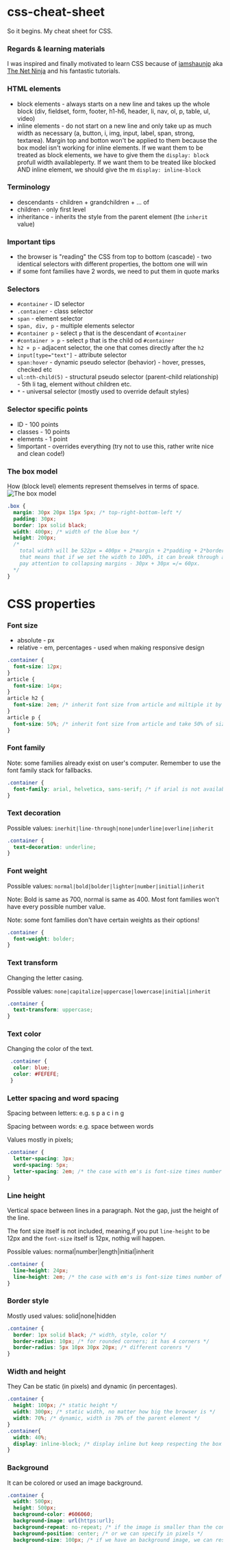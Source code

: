 # css-cheat-sheet
So it begins. My cheat sheet for CSS.

### Regards & learning materials
I was inspired and finally motivated to learn CSS because of [iamshaunjp](https://github.com/iamshaunjp) aka [The Net Ninja](https://www.youtube.com/channel/UCW5YeuERMmlnqo4oq8vwUpg) and his fantastic tutorials.

### HTML elements
* block elements - always starts on a new line and takes up the whole block (div, fieldset, form, footer, h1-h6, header, li, nav, ol, p, table, ul, video)
* inline elements - do not start on a new line and only take up as much width as necessary (a, button, i, img, input, label, span, strong, textarea). Margin top and botton won't be applied to them because the box model isn't working for inline elements. If we want them to be treated as block elements, we have to give them the ```display: block``` profull width availableperty. If we want them to be treated like blocked AND inline element, we should give the m ```display: inline-block```

### Terminology 
* descendants - children + grandchildren + ... of
* children - only first level
* inheritance - inherits the style from the parent element (the ```inherit``` value)

### Important tips
* the browser is "reading" the CSS from top to bottom (cascade) - two identical selectors with different properties, the bottom one will win
* if some font families have 2 words, we need to put them in quote marks

### Selectors
* ```#container``` - ID selector
* ```.container``` - class selector
* ```span``` - element selector
* ```span, div, p``` - multiple elements selector
* ```#container p``` - select ```p``` that is the descendant of ```#container```
* ```#container > p``` - select ```p``` that is the child od ```#container```
* ```h2 + p``` - adjacent selector, the one that comes directly after the ```h2```
* ```input[type="text"]``` - attribute selector
* ```span:hover``` - dynamic pseudo selector (behavior) - hover, presses, checked etc
* ```ul:nth-child(5)``` - structural pseudo selector (parent-child relationship) - 5th li tag, element without children etc.
* ```*``` - universal selector (mostly used to override default styles)

### Selector specific points
* ID - 100 points
* classes - 10 points
* elements - 1 point
* !important - overrides everything (try not to use this, rather write nice and clean code!)

### The box model
How (block level) elements represent themselves in terms of space.
![The box model](https://s3.amazonaws.com/viking_education/web_development/web_app_eng/css_box_model_chrome.png)
```css
.box {
  margin: 30px 20px 15px 5px; /* top-right-bottom-left */
  padding: 30px;
  border: 1px solid black;
  width: 400px; /* width of the blue box */ 
  height: 200px;
  /* 
    total width will be 522px = 400px + 2*margin + 2*padding + 2*border 
    that means that if we set the width to 100%, it can break through and produce unwanted behavior
    pay attention to collapsing margins - 30px + 30px =/= 60px.
  */ 
}
```

# CSS properties
### Font size
* absolute - px
* relative - em, percentages - used when making responsive design

```css
.container {
  font-size: 12px;
}
article {
  font-size: 14px;
}
article h2 {
  font-size: 2em; /* inherit font size from article and miltiple it by 2 */
}
article p {
  font-size: 50%; /* inherit font size from article and take 50% of size */
}
```

### Font family
Note: some families already exist on user's computer. Remember to use the font family stack for fallbacks.
```css
.container {
  font-family: arial, helvetica, sans-serif; /* if arial is not available, use helvetica etc. */
}
```

### Text decoration
Possible values: ```inerhit|line-through|none|underline|overline|inherit```
```css
.container {
  text-decoration: underline;
}
```

### Font weight
Possible values: ```normal|bold|bolder|lighter|number|initial|inherit```

Note: Bold is same as 700, normal is same as 400. Most font families won't have every possible number value.

Note: some font families don't have certain weights as their options!
```css
.container {
  font-weight: bolder;
}
```

### Text transform
Changing the letter casing.

Possible values: ```none|capitalize|uppercase|lowercase|initial|inherit```
```css
.container {
  text-transform: uppercase;
}
```

### Text color
Changing the color of the text.
```css
 .container {
  color: blue;
  color: #FEFEFE;
 }
```

### Letter spacing and word spacing
Spacing between letters: e.g. s p a c i n g

Spacing between words: e.g. space   between   words

Values mostly in pixels;
```css
.container {
  letter-spacing: 3px;
  word-spacing: 5px;
  letter-spacing: 2em; /* the case with em's is font-size times number of em's */
}
```

### Line height
Vertical space between lines in a paragraph. Not the gap, just the height of the line.

The font size itself is not included, meaning,if you put ```line-height``` to be 12px and the ```font-size``` itself is 12px, nothig will happen.

Possible values: normal|number|length|initial|inherit
```css
.container {
  line-height: 24px;
  line-height: 2em; /* the case with em's is font-size times number of em's */
}
```

### Border style
Mostly used values: solid|none|hidden
```css
.container {
  border: 1px solid black; /* width, style, color */
  border-radius: 10px; /* for rounded corners; it has 4 corners */
  border-radius: 5px 10px 30px 20px; /* different corenrs */
}
```

### Width and height
They Can be static (in pixels) and dynamic (in percentages).
```css
.container {
  height: 100px; /* static height */
  width: 300px; /* static width, no matter how big the browser is */
  width: 70%; /* dynamic, width is 70% of the parent element */
}
.container{
  width: 40%;
  display: inline-block; /* display inline but keep respecting the box model (block elements) */
}
```

### Background
It can be colored or used an image background.
```css
.container {
  width: 500px;
  height: 500px;
  background-color: #606060;
  background-image: url(https:url);
  background-repeat: no-repeat; /* if the image is smaller than the container and we don't want it to repeat */
  background-position: center; /* or we can specify in pixels */
  background-size: 100px; /* if we have an background image, we can resize it */
